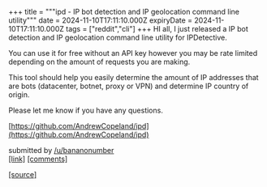 +++
title = """ipd - IP bot detection and IP geolocation command line utility"""
date = 2024-11-10T17:11:10.000Z
expiryDate = 2024-11-10T17:11:10.000Z
tags = ["reddit","cli"]
+++
HI all, I just released a IP bot detection and IP geolocation command line utility for IPDetective.

You can use it for free without an API key however you may be rate limited depending on the amount of requests you are making.

This tool should help you easily determine the amount of IP addresses that are bots (datacenter, botnet, proxy or VPN) and determine IP country of origin.

Please let me know if you have any questions.

[https://github.com/AndrewCopeland/ipd](https://github.com/AndrewCopeland/ipd)

submitted by [/u/bananonumber](https://www.reddit.com/user/bananonumber)  
[\[link\]](https://www.reddit.com/r/commandline/comments/1go5fz2/ipd_ip_bot_detection_and_ip_geolocation_command/) [\[comments\]](https://www.reddit.com/r/commandline/comments/1go5fz2/ipd_ip_bot_detection_and_ip_geolocation_command/)

[[source]](https://www.reddit.com/r/commandline/comments/1go5fz2/ipd_ip_bot_detection_and_ip_geolocation_command/)
